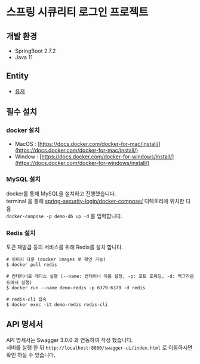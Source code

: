 # 스프링 시큐리티 로그인 프로젝트

## 개발 환경
- SpringBoot 2.7.2
- Java 11

## Entity
- [유저](https://github.com/hun9003/spring-security-login/blob/master/src/main/java/com/rateye/springsecuritylogin/entity/user)

## 필수 설치

### docker 설치
- MacOS : [https://docs.docker.com/docker-for-mac/install/](https://docs.docker.com/docker-for-mac/install/)
- Window : [https://docs.docker.com/docker-for-windows/install/](https://docs.docker.com/docker-for-windows/install/)

### MySQL 설치
docker를 통해 MySQL을 설치하고 진행했습니다.<br/>
terminal 을 통해 [spring-security-login/docker-compose/](https://github.com/hun9003/spring-security-login/tree/master/docker-compose) 디렉토리에 위치한 다음 <br/>
```docker-compose -p demo-db up -d``` 를 입력합니다.

### Redis 설치
토큰 재발급 등의 서비스를 위해 Redis를 설치 합니다.
```
# 이미지 다운 (docker images 로 확인 가능)
$ docker pull redis

# 컨테이너로 레디스 실행 (--name: 컨테이너 이름 설정, -p: 포트 포워딩, -d: 백그라운드에서 실행)
$ docker run --name demo-redis -p 6379:6379 -d redis

# redis-cli 접속
$ docker exec -it demo-redis redis-cli
```

## API 명세서
API 명세서는 Swagger 3.0.0 과 연동하여 작성 했습니다. <br/>
서버를 실행 한 뒤 ```http://localhost:8080/swagger-ui/index.html``` 로 이동하시면 확인 하실 수 있습니다.

